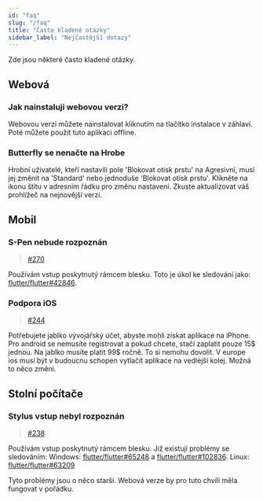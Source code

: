 ```yaml
---
id: "faq"
slug: "/faq"
title: "Často kladené otázky"
sidebar_label: "Nejčastější dotazy"
---
```


Zde jsou některé často kladené otázky.

## Webová

### Jak nainstaluji webovou verzi?

Webovou verzi můžete nainstalovat kliknutím na tlačítko instalace v záhlaví. Poté můžete použít tuto aplikaci offline.

### Butterfly se nenačte na Hrobe

Hrobní uživatelé, kteří nastavili pole 'Blokovat otisk prstu' na Agresivní, musí jej změnit na 'Standard' nebo jednoduše 'Blokovat otisk prstu'. Klikněte na ikonu štítu v adresním řádku pro změnu nastavení. Zkuste aktualizovat váš prohlížeč na nejnovější verzi.

## Mobil

### S-Pen nebude rozpoznán

> [#270](https://github.com/LinwoodDev/Butterfly/issues/270)

Používám vstup poskytnutý rámcem blesku. Toto je úkol ke sledování jako: [flutter/flutter#42846](https://github.com/flutter/flutter/issues/42846).

### Podpora iOS

> [#244](https://github.com/LinwoodDev/Butterfly/issues/244)

Potřebujete jablko vývojářský účet, abyste mohli získat aplikace na iPhone. Pro android se nemusíte registrovat a pokud chcete, stačí zaplatit pouze 15$ jednou. Na jablko musíte platit 99$ ročně. To si nemohu dovolit. V europe ios musí být v budoucnu schopen vytlačit aplikace na vedlejší kolej. Možná to něco změní.

## Stolní počítače

### Stylus vstup nebyl rozpoznán

> [#238](https://github.com/LinwoodDev/Butterfly/issues/238)

Používám vstup poskytnutý rámcem blesku. Již existují problémy se sledováním: Windows: [flutter/flutter#65248](https://github.com/flutter/flutter/issues/65248) a [flutter/flutter#102836](https://github.com/flutter/flutter/issues/102836). Linux: [flutter/flutter#63209](https://github.com/flutter/flutter/issues/63209)

Tyto problémy jsou o něco starší. Webová verze by pro tuto chvíli měla fungovat v pořádku.
